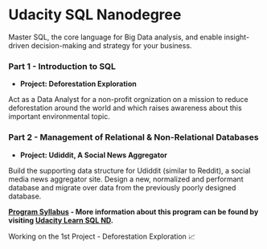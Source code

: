 # Udacity SQL Nanodegree 
Master SQL, the core language for Big Data analysis, and enable insight-driven decision-making and strategy for your business.

### Part 1 - Introduction to SQL
* **Project: Deforestation Exploration**

Act as a Data Analyst for a non-profit orgnization on a mission to reduce deforestation around the world and which raises awareness about this important environmental topic.

### Part 2 - Management of Relational & Non-Relational Databases
* **Project: Udiddit, A Social News Aggregator**

Build the supporting data structure for Udiddit (similar to Reddit), a social media news aggregator site. Design a new, normalized and performant database and migrate over data from the previously poorly designed database.

**[Program Syllabus](https://github.com/phphoebe/udacity-sql-nd-projects/blob/master/SQL%2BNanodegree%2BProgram%2BSyllabus.pdf) - More information about this program can be found by visiting [Udacity Learn SQL ND](https://www.udacity.com/course/learn-sql--nd072).**

Working on the 1st Project - Deforestation Exploration :chart_with_upwards_trend:
